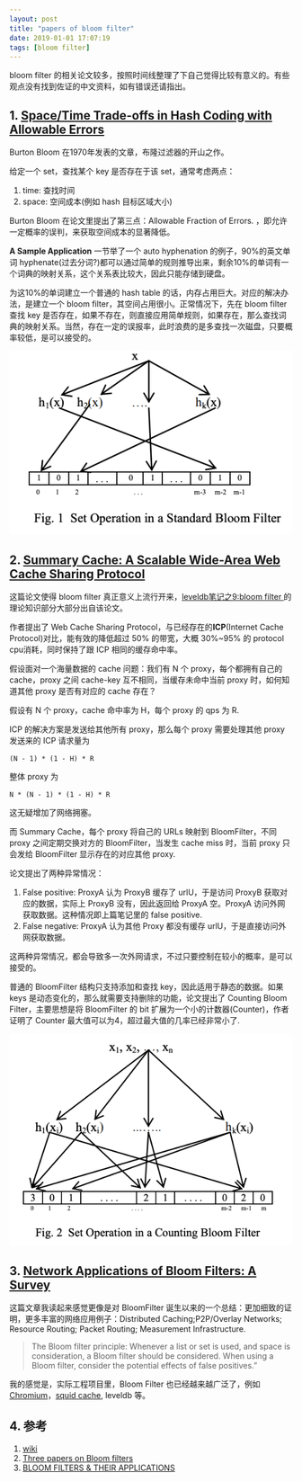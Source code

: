 ```yaml
---
layout: post
title: "papers of bloom filter"
date: 2019-01-01 17:07:19
tags: [bloom filter]
---
```


bloom filter 的相关论文较多，按照时间线整理了下自己觉得比较有意义的。有些观点没有找到佐证的中文资料，如有错误还请指出。

## 1. [Space/Time Trade-offs in Hash Coding with Allowable Errors](http://dmod.eu/deca/ft_gateway.cfm.pdf)

Burton Bloom 在1970年发表的文章，布隆过滤器的开山之作。

给定一个 set，查找某个 key 是否存在于该 set，通常考虑两点：

1. time: 查找时间  
2. space: 空间成本(例如 hash 目标区域大小)  

Burton Bloom 在论文里提出了第三点：Allowable Fraction of Errors. ，即允许一定概率的误判，来获取空间成本的显著降低。

**A Sample Application** 一节举了一个 auto hyphenation 的例子，90%的英文单词 hyphenate(过去分词?)都可以通过简单的规则推导出来，剩余10%的单词有一个词典的映射关系，这个关系表比较大，因此只能存储到硬盘。

为这10%的单词建立一个普通的 hash table 的话，内存占用巨大。对应的解决办法，是建立一个 bloom filter，其空间占用很小。正常情况下，先在 bloom filter 查找 key 是否存在，如果不存在，则直接应用简单规则，如果存在，那么查找词典的映射关系。当然，存在一定的误报率，此时浪费的是多查找一次磁盘，只要概率较低，是可以接受的。

![standard bloom filter](assets/images/standard_bloom_filter.png)

## 2. [Summary Cache: A Scalable Wide-Area Web Cache Sharing Protocol](http://pages.cs.wisc.edu/~jussara/papers/00ton.pdf)

这篇论文使得 bloom filter 真正意义上流行开来，[leveldb笔记之9:bloom filter
](https://izualzhy.cn/leveldb-bloom-filter)的理论知识部分大部分出自该论文。

作者提出了 Web Cache Sharing Protocol，与已经存在的**ICP**(Internet Cache Protocol)对比，能有效的降低超过 50% 的带宽，大概 30%~95% 的 protocol cpu消耗，同时保持了跟 ICP 相同的缓存命中率。

假设面对一个海量数据的 cache 问题：我们有 N 个 proxy，每个都拥有自己的 cache，proxy 之间 cache-key 互不相同，当缓存未命中当前 proxy 时，如何知道其他 proxy 是否有对应的 cache 存在？

假设有 N 个 proxy，cache 命中率为 H，每个 proxy 的 qps 为 R.

ICP 的解决方案是发送给其他所有 proxy，那么每个 proxy 需要处理其他 proxy 发送来的 ICP 请求量为

```
(N - 1) * (1 - H) * R
```

整体 proxy 为

```
N * (N - 1) * (1 - H) * R
```

这无疑增加了网络拥塞。

而 Summary Cache，每个 proxy 将自己的 URLs 映射到 BloomFilter，不同 proxy 之间定期交换对方的 BloomFilter，当发生 cache miss 时，当前 proxy 只会发给 BloomFilter 显示存在的对应其他 proxy.

论文提出了两种异常情况：

1. False positive: ProxyA 认为 ProxyB 缓存了 urlU，于是访问 ProxyB 获取对应的数据，实际上 ProxyB 没有，因此返回给 ProxyA 空。ProxyA 访问外网获取数据。这种情况即上篇笔记里的 false positive.  
2. False negative: ProxyA 认为其他 Proxy 都没有缓存 urlU，于是直接访问外网获取数据。  

这两种异常情况，都会导致多一次外网请求，不过只要控制在较小的概率，是可以接受的。

普通的 BloomFilter 结构只支持添加和查找 key，因此适用于静态的数据。如果 keys 是动态变化的，那么就需要支持删除的功能，论文提出了 Counting Bloom Filter，主要思想是将 BloomFilter 的 bit 扩展为一个小的计数器(Counter)，作者证明了 Counter 最大值可以为4，超过最大值的几率已经非常小了.

![counting bloom filter](assets/images/counting_bloom_filter.png)

## 3. [Network Applications of Bloom Filters: A Survey](https://www.eecs.harvard.edu/~michaelm/postscripts/im2005b.pdf)

这篇文章我读起来感觉更像是对 BloomFilter 诞生以来的一个总结：更加细致的证明，更多丰富的网络应用例子：Distributed Caching;P2P/Overlay Networks; Resource Routing; Packet Routing; Measurement Infrastructure.

>The Bloom filter principle: Whenever a list or set is used, and space is consideration, a
Bloom filter should be considered. When using a Bloom filter,
consider the potential effects of false positives.”

我的感觉是，实际工程项目里，Bloom Filter 也已经越来越广泛了，例如 [Chromium](https://cs.chromium.org/chromium/src/components/rappor/bloom_filter.cc?sq=package:chromium&g=0)，[squid cache](https://wiki.squid-cache.org/SquidFaq/CacheDigests), leveldb 等。

## 4. 参考

1. [wiki](https://en.wikipedia.org/wiki/Bloom_filter#Counting_filters)
2. [Three papers on Bloom filters](http://bryanpendleton.blogspot.com/2011/12/three-papers-on-bloom-filters.html)
3. [BLOOM FILTERS & THEIR APPLICATIONS](https://pdfs.semanticscholar.org/d899/05bdf1ff791bdddc7c471070f34f4da18844.pdf)


